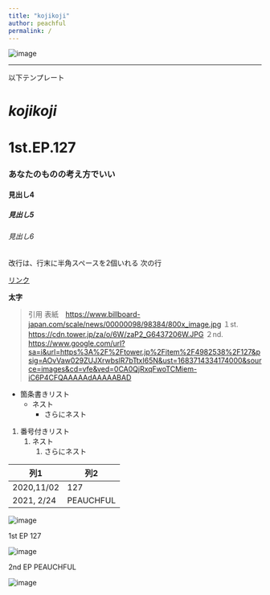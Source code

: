 ```yaml
---
title: "kojikoji"
author: peachful
permalink: /
---
```



![image](https://github.com/gengengenki/GHPages_WebSite/assets/133000373/e7cccb72-231e-417f-aee8-fe88fc4c624b)




---

以下テンプレート

# *kojikoji*
# 1st.EP.127
### あなたのものの考え方でいい
#### 見出し4
##### 見出し5
###### 見出し6

改行は、行末に半角スペースを2個いれる
次の行

[リンク](https://www.google.co.jp/)

**太字**

> 引用
表紙　https://www.billboard-japan.com/scale/news/00000098/98384/800x_image.jpg
１st. https://cdn.tower.jp/za/o/6W/zaP2_G6437206W.JPG
２nd. https://www.google.com/url?sa=i&url=https%3A%2F%2Ftower.jp%2Fitem%2F4982538%2F127&psig=AOvVaw029ZUJXrwbslR7bTtxI65N&ust=1683714334174000&source=images&cd=vfe&ved=0CA0QjRxqFwoTCMiem-iC6P4CFQAAAAAdAAAAABAD


- 箇条書きリスト
  - ネスト
    - さらにネスト


1. 番号付きリスト
   1. ネスト
      1. さらにネスト


| 列1  | 列2  |
|-----|-----|
| 2020,11/02  | 127 |
| 2021, 2/24  | PEAUCHFUL  |

![image](/GHPages_WebSite/assets/images/logo-150.png)

1st EP 127

![image](https://github.com/gengengenki/GHPages_WebSite/assets/133000373/a352fbdd-8dc1-4ccf-be7e-f4231abf4c0c) 

2nd EP PEAUCHFUL 

![image](https://github.com/gengengenki/GHPages_WebSite/assets/133000373/23e2f210-f514-404a-a723-03d9b5760e8e)


